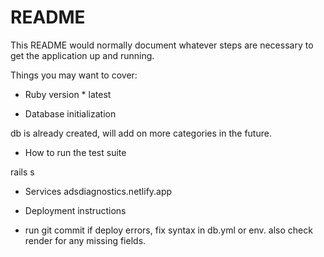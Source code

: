 # README

This README would normally document whatever steps are necessary to get the
application up and running.

Things you may want to cover:

* Ruby version * latest

* Database initialization

 db is already created, will add on more categories in the future.

* How to run the test suite

 rails s 

* Services adsdiagnostics.netlify.app

* Deployment instructions

* run git commit
if deploy errors, fix syntax in db.yml or env. also check render for any missing fields.
